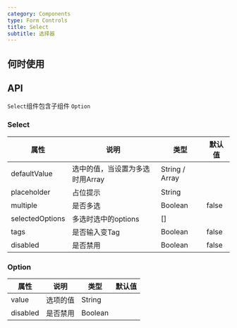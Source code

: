 ```yaml
---
category: Components
type: Form Controls
title: Select
subtitle: 选择器
---
```



## 何时使用


## API
`Select`组件包含子组件 `Option`

### Select

属性 | 说明 | 类型 | 默认值
-----|-----|-----|------
defaultValue | 选中的值，当设置为多选时用Array | String / Array | |
placeholder | 占位提示 | String | |
multiple | 是否多选 | Boolean |  false |
selectedOptions | 多选时选中的options | [] |
tags | 是否输入变Tag | Boolean | false |
disabled | 是否禁用 | Boolean | false |

### Option
属性 | 说明 | 类型 | 默认值
-----|-----|-----|------
value | 选项的值 | String | |
disabled | 是否禁用 | Boolean | |


